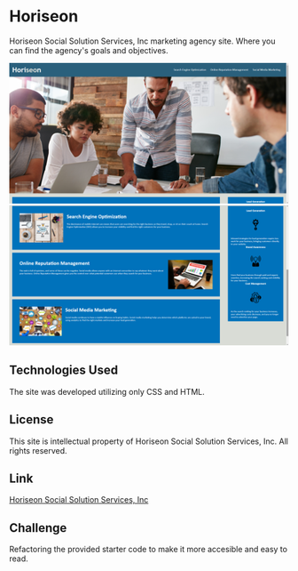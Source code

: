 # Horiseon
Horiseon Social Solution Services, Inc marketing agency site. Where you can find the agency's goals and objectives.

![Horiseon background image](./assets/images/horiseon-screenshot-hero.png "Horiseon hero section")
![Horiseon main section](./assets/images/horiseon-screenshot-main.png "Horiseon main and aside section")

## Technologies Used
The site was developed utilizing only CSS and HTML.

## License
This site is intellectual property of Horiseon Social Solution Services, Inc. All rights reserved.

## Link
[Horiseon Social Solution Services, Inc](https://gabriel-perez1.github.io/Horiseon-Social-Solution-Services/)

## Challenge
Refactoring the provided starter code to make it more accesible and easy to read.
